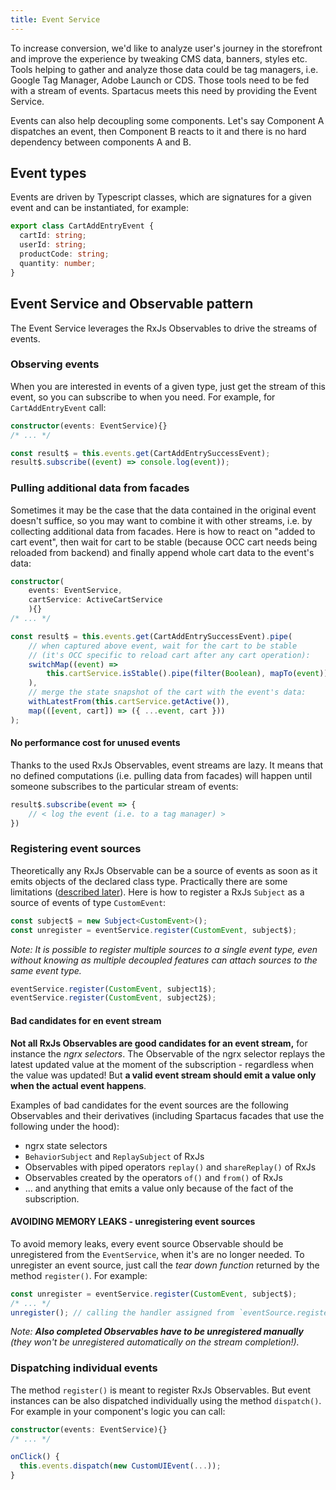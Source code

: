 ```yaml
---
title: Event Service
---
```


To increase conversion, we'd like to analyze user's journey in the storefront and improve the experience by tweaking CMS data, banners, styles etc. Tools helping to gather and analyze those data could be tag managers, i.e. Google Tag Manager, Adobe Launch or CDS. Those tools need to be fed with a stream of events. Spartacus meets this need by providing the Event Service.

Events can also help decoupling some components. Let's say Component A dispatches an event, then Component B reacts to it and there is no hard dependency between components A and B.

## Event types
Events are driven by Typescript classes, which are signatures for a given event and can be instantiated, for example:

```typescript
export class CartAddEntryEvent {
  cartId: string;
  userId: string;
  productCode: string;
  quantity: number;
}
```

## Event Service and Observable pattern

The Event Service leverages the RxJs Observables to drive the streams of events.

### Observing events

When you are interested in events of a given type, just get the stream of this event, so you can subscribe to when you need. For example, for `CartAddEntryEvent` call:
```typescript
constructor(events: EventService){}
/* ... */

const result$ = this.events.get(CartAddEntrySuccessEvent);
result$.subscribe((event) => console.log(event));
```

### Pulling additional data from facades

Sometimes it may be the case that the data contained in the original event doesn't suffice, so you may want to combine it with other streams, i.e. by collecting additional data from facades. Here is how to react on "added to cart event", then wait for cart to be stable (because OCC cart needs being reloaded from backend) and finally append whole cart data to the event's data:

```typescript
constructor(
	events: EventService,
	cartService: ActiveCartService
	){}
/* ... */

const result$ = this.events.get(CartAddEntrySuccessEvent).pipe(
	// when captured above event, wait for the cart to be stable 
	// (it's OCC specific to reload cart after any cart operation):
	switchMap((event) =>
		this.cartService.isStable().pipe(filter(Boolean), mapTo(event))
	),
	// merge the state snapshot of the cart with the event's data:
	withLatestFrom(this.cartService.getActive()),
	map(([event, cart]) => ({ ...event, cart }))
);
```

#### No performance cost for unused events

Thanks to the used RxJs Observables, event streams are lazy. It means that no defined computations (i.e. pulling data from facades) will happen until someone subscribes to the particular stream of events:

```typescript
result$.subscribe(event => {
	// < log the event (i.e. to a tag manager) >
})
```

### Registering event sources 

Theoretically any RxJs Observable can be a source of events as soon as it emits objects of the declared class type. Practically there are some limitations ([described later](#unsupported-observables-to-register)). Here is how to register a RxJs `Subject` as a source of events of type `CustomEvent`:

```typescript
const subject$ = new Subject<CustomEvent>();
const unregister = eventService.register(CustomEvent, subject$);
```

*Note: It is possible to register multiple sources to a single event type, even without knowing as multiple decoupled features can attach sources to the same event type.*
```typescript
eventService.register(CustomEvent, subject1$);
eventService.register(CustomEvent, subject2$);
```

#### Bad candidates for en event stream

**Not all RxJs Observables are good candidates for an event stream,** for instance the *ngrx selectors*. The Observable of the ngrx selector replays the latest updated value at the moment of the subscription - regardless when the value was updated! But **a valid event stream should emit a value only when the actual event happens**.

Examples of bad candidates for the event sources are the following Observables and their derivatives (including Spartacus facades that use the following under the hood):
- ngrx state selectors
- `BehaviorSubject` and `ReplaySubject` of RxJs
- Observables with piped operators `replay()` and `shareReplay()` of RxJs
- Observables created by the operators `of()` and `from()` of RxJs
- ... and anything that emits a value only because of the fact of the subscription.


#### AVOIDING MEMORY LEAKS - unregistering event sources
To avoid memory leaks, every event source Observable should be unregistered from the `EventService`, when it's are no longer needed. To unregister an event source, just call the _tear down function_ returned by the method `register()`. For example:

```typescript
const unregister = eventService.register(CustomEvent, subject$);
/* ... */
unregister(); // calling the handler assigned from `eventSource.register(...)` in the example above
```

*Note: **Also completed Observables have to be unregistered manually** (they won't be unregistered automatically on the stream completion!).*

### Dispatching individual events

The method `register()` is meant to register RxJs Observables. But event instances can be also dispatched individually using the method `dispatch()`. For example in your component's logic you can call:

```typescript
constructor(events: EventService){}
/* ... */

onClick() {
  this.events.dispatch(new CustomUIEvent(...));
}
```